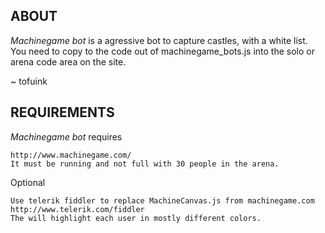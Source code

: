 ## ABOUT

*Machinegame bot* is a agressive bot to capture castles, with a white list.
You need to copy to the code out of machinegame_bots.js into the solo or arena code area on the site.

~ tofuink


## REQUIREMENTS

*Machinegame bot* requires

    http://www.machinegame.com/
	It must be running and not full with 30 people in the arena.
	
	
Optional

	Use telerik fiddler to replace MachineCanvas.js from machinegame.com
	http://www.telerik.com/fiddler
	The will highlight each user in mostly different colors.
